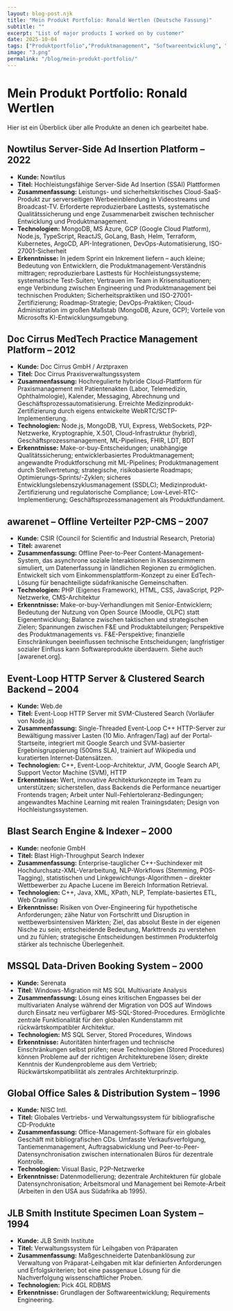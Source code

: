 ```yaml
---
layout: blog-post.njk
title: "Mein Produkt Portfolio: Ronald Wertlen (Deutsche Fassung)"
subtitle: ""
excerpt: "List of major products I worked on by customer"
date: 2025-10-04
tags: ["Produktportfolio","Produktmanagement", "Softwareentwicklung", "Software-Engineering", "Leitung Software Entwicklung", "Abteilungsleiter"]
image: "3.png"
permalink: "/blog/mein-produkt-portfolio/"
---
```


# Mein Produkt Portfolio: Ronald Wertlen

Hier ist ein Überblick über alle Produkte an denen ich gearbeitet habe.

## Nowtilus Server-Side Ad Insertion Platform – 2022
* **Kunde:** Nowtilus
* **Titel:** Hochleistungsfähige Server-Side Ad Insertion (SSAI) Plattformen
* **Zusammenfassung:** Leistungs- und sicherheitskritisches Cloud-SaaS-Produkt zur serverseitigen Werbeeinblendung in Videostreams und Broadcast-TV. Erforderte reproduzierbare Lasttests, systematische Qualitätssicherung und enge Zusammenarbeit zwischen technischer Entwicklung und Produktmanagement.
* **Technologien:** MongoDB, MS Azure, GCP (Google Cloud Platform), Node.js, TypeScript, ReactJS, GoLang, Bash, Helm, Terraform, Kubernetes, ArgoCD, API-Integrationen, DevOps-Automatisierung, ISO-27001-Sicherheit
* **Erkenntnisse:** In jedem Sprint ein Inkrement liefern – auch kleine; Bedeutung von Entwicklern, die Produktmanagement-Verständnis mittragen; reproduzierbare Lasttests für Hochleistungssysteme; systematische Test-Suiten; Vertrauen im Team in Krisensituationen; enge Verbindung zwischen Engineering und Produktmanagement bei technischen Produkten; Sicherheitspraktiken und ISO-27001-Zertifizierung; Roadmap-Strategie; DevOps-Praktiken; Cloud-Administration im großen Maßstab (MongoDB, Azure, GCP); Vorteile von Microsofts KI-Entwicklungsumgebung.

## Doc Cirrus MedTech Practice Management Platform – 2012
* **Kunde:** Doc Cirrus GmbH / Arztpraxen
* **Titel:** Doc Cirrus Praxisverwaltungssystem
* **Zusammenfassung:** Hochregulierte hybride Cloud-Plattform für Praxismanagement mit Patientenakten (Labor, Telemedizin, Ophthalmologie), Kalender, Messaging, Abrechnung und Geschäftsprozessautomatisierung. Erreichte Medizinprodukt-Zertifizierung durch eigens entwickelte WebRTC/SCTP-Implementierung.
* **Technologien:** Node.js, MongoDB, YUI, Express, WebSockets, P2P-Netzwerke, Kryptographie, X.501, Cloud-Infrastruktur (hybrid), Geschäftsprozessmanagement, ML-Pipelines, FHIR, LDT, BDT
* **Erkenntnisse:** Make-or-buy-Entscheidungen; unabhängige Qualitätssicherung; entwicklerbasiertes Produktmanagement; angewandte Produktforschung mit ML-Pipelines; Produktmanagement durch Stellvertretung; strategische, risikobasierte Roadmaps; Optimierungs-Sprints/-Zyklen; sicheres Entwicklungslebenszyklusmanagement (SSDLC); Medizinprodukt-Zertifizierung und regulatorische Compliance; Low-Level-RTC-Implementierung; Geschäftsprozessmanagement als Produktfundament.

## awarenet – Offline Verteilter P2P-CMS – 2007
* **Kunde:** CSIR (Council for Scientific and Industrial Research, Pretoria)
* **Titel:** awarenet
* **Zusammenfassung:** Offline Peer-to-Peer Content-Management-System, das asynchrone soziale Interaktionen in Klassenzimmern simuliert, um Datenerfassung in ländlichen Regionen zu ermöglichen. Entwickelt sich vom Einkommensplattform-Konzept zu einer EdTech-Lösung für benachteiligte südafrikanische Gemeinschaften.
* **Technologien:** PHP (Eigenes Framework), HTML, CSS, JavaScript, P2P-Netzwerke, CMS-Architektur
* **Erkenntnisse:** Make-or-buy-Verhandlungen mit Senior-Entwicklern; Bedeutung der Nutzung von Open Source (Moodle, OLPC) statt Eigenentwicklung; Balance zwischen taktischen und strategischen Zielen; Spannungen zwischen F&E und Produktabteilungen; Perspektive des Produktmanagements vs. F&E-Perspektive; finanzielle Einschränkungen beeinflussen technische Entscheidungen; langfristiger sozialer Einfluss kann Softwareprodukte überdauern. Siehe auch [awarenet.org].

## Event-Loop HTTP Server & Clustered Search Backend – 2004
* **Kunde:** Web.de
* **Titel:** Event-Loop HTTP Server mit SVM-Clustered Search (Vorläufer von Node.js)
* **Zusammenfassung:** Single-Threaded Event-Loop C++ HTTP-Server zur Bewältigung massiver Lasten (10 Mio. Anfragen/Tag) auf der Portal-Startseite, integriert mit Google Search und SVM-basierter Ergebnisgruppierung (500ms SLA), trainiert auf Wikipedia und kuratierten Internet-Datensätzen.
* **Technologien:** C++, Event-Loop-Architektur, JVM, Google Search API, Support Vector Machine (SVM), HTTP
* **Erkenntnisse:** Wert, innovative Architekturkonzepte im Team zu unterstützen; sicherstellen, dass Backends die Performance neuartiger Frontends tragen; Arbeit unter Null-Fehlertoleranz-Bedingungen; angewandtes Machine Learning mit realen Trainingsdaten; Design von Hochleistungssystemen.

## Blast Search Engine & Indexer – 2000
* **Kunde:** neofonie GmbH
* **Titel:** Blast High-Throughput Search Indexer
* **Zusammenfassung:** Enterprise-tauglicher C++-Suchindexer mit Hochdurchsatz-XML-Verarbeitung, NLP-Workflows (Stemming, POS-Tagging), statistischen und Linkgewichtungs-Algorithmen – direkter Wettbewerber zu Apache Lucene im Bereich Information Retrieval.
* **Technologien:** C++, Java, XML, XPath, NLP, Template-basiertes ETL, Web Crawling
* **Erkenntnisse:** Risiken von Over-Engineering für hypothetische Anforderungen; zähe Natur von Fortschritt und Disruption in wettbewerbsintensiven Märkten; Ziel, das absolut Beste in der eigenen Nische zu sein; entscheidende Bedeutung, Markttrends zu verstehen und zu fühlen; strategische Entscheidungen bestimmen Produkterfolg stärker als technische Überlegenheit.

## MSSQL Data-Driven Booking System – 2000
* **Kunde:** Serenata
* **Titel:** Windows-Migration mit MS SQL Multivariate Analysis
* **Zusammenfassung:** Lösung eines kritischen Engpasses bei der multivariaten Analyse während der Migration von DOS auf Windows durch Einsatz neu verfügbarer MS-SQL-Stored-Procedures. Ermöglichte zentrale Funktionalität für den globalen Kundenstamm mit rückwärtskompatibler Architektur.
* **Technologien:** MS SQL Server, Stored Procedures, Windows
* **Erkenntnisse:** Autoritäten hinterfragen und technische Einschränkungen selbst prüfen; neue Technologien (Stored Procedures) können Probleme auf der richtigen Architekturebene lösen; direkte Kenntnis der Kundenprobleme aus dem Vertrieb; Rückwärtskompatibilität als zentrales Architekturprinzip.

## Global Office Sales & Distribution System – 1996
* **Kunde:** NISC Intl.
* **Titel:** Globales Vertriebs- und Verwaltungssystem für bibliografische CD-Produkte
* **Zusammenfassung:** Office-Management-Software für ein globales Geschäft mit bibliografischen CDs. Umfasste Verkaufsverfolgung, Tantiemenmanagement, Auftragsabwicklung und Peer-to-Peer-Datensynchronisation zwischen internationalen Büros für dezentrale Kontrolle.
* **Technologien:** Visual Basic, P2P-Netzwerke
* **Erkenntnisse:** Datenmodellierung; dezentrale Architekturen für globale Datensynchronisation; Arbeitsmoral und Management bei Remote-Arbeit (Arbeiten in den USA aus Südafrika ab 1995).

## JLB Smith Institute Specimen Loan System – 1994
* **Kunde:** JLB Smith Institute
* **Titel:** Verwaltungssystem für Leihgaben von Präparaten
* **Zusammenfassung:** Maßgeschneiderte Datenbanklösung zur Verwaltung von Präparat-Leihgaben mit klar definierten Anforderungen und Erfolgskriterien; bot eine passgenaue Lösung für die Nachverfolgung wissenschaftlicher Proben.
* **Technologien:** Pick 4GL RDBMS
* **Erkenntnisse:** Grundlagen der Softwareentwicklung; Requirements Engineering.
